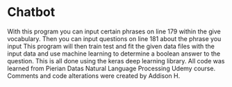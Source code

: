 # Chatbot

With this program you can input certain phrases on line 179 within the give vocabulary. Then you can input questions on line 181 about the phrase you input
This program will then train test and fit the given data files with the input data and use machine learning to determine a boolean answer to the question.
This is all done using the keras deep learning library.
All code was learned from Pierian Datas Natural Language Processing Udemy course. Comments and code alterations were created by Addison H.
